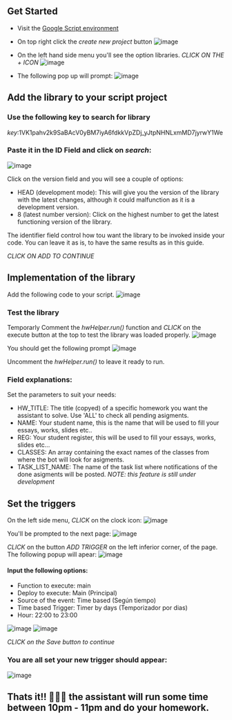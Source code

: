 ## Get Started
* Visit the [Google Script environment](https://script.google.com/u/1/home/)
* On top right click the *create new project* button
![image](https://github.com/user-attachments/assets/6a9292c1-1991-46e0-b0fa-7ab589736bd7)

* On the left hand side menu you'll see the option libraries. *CLICK ON THE + ICON*
![image](https://github.com/user-attachments/assets/49e6cc59-1645-42dd-931d-b41ddd16c603)

* The following pop up will prompt:
![image](https://github.com/user-attachments/assets/273b5294-35ba-4678-802f-36a02a9d99c9)


## Add the library to your script project
### Use the following key to search for library
*key*:1VK1pahv2k9SaBAcV0yBM7iyA6fdkkVpZDj_yJtpNHNLxmMD7jyrwY1We

### Paste it in the ID Field and click on *search*:
![image](https://github.com/user-attachments/assets/a416cb69-7ae4-4f11-9234-42d933dfd19a)

Click on the version field and you will see a couple of options:
* HEAD (development mode): This will give you the version of the library with the latest changes, although it could malfunction as it is a development version.
* 8 (latest number version): Click on the highest number to get the latest functioning version of the library.

The identifier field control how tou want the library to be invoked inside your code. You can leave it as is, to have the same results as in this guide.

*CLICK ON ADD TO CONTINUE*



## Implementation of the library 
Add the following code to your script.
![image](https://github.com/user-attachments/assets/04e64716-a9e3-4492-afec-13ce2df26cf6)

### Test the library
Temporarly Comment the *hwHelper.run()* function and *CLICK* on the execute button at the top to test the library was loaded properly. 
![image](https://github.com/user-attachments/assets/ba2d5e9b-5653-4c4a-bf3f-8fec918dc444)

You should get the following prompt
![image](https://github.com/user-attachments/assets/268495c0-2e7b-47d4-bd31-394f572ac07d)

Uncomment the *hwHelper.run()* to leave it ready to run.

### Field explanations:
Set the parameters to suit your needs:
* HW_TITLE: The title (copyed) of a specific homework you want the assistant to solve. Use 'ALL' to check all pending asigments.
* NAME: Your student name, this is the name that will be used to fill your essays, works, slides etc..
* REG: Your student register, this will be used to fill your essays, works, slides etc...
* CLASSES: An array containing the exact names of the classes from where the bot will look for asigments.
* TASK_LIST_NAME: The name of the task list where notifications of the done asigments will be posted. *NOTE: this feature is still under development*

## Set the triggers
On the left side menu, *CLICK* on the clock icon:
![image](https://github.com/user-attachments/assets/a9c326ce-0bd7-45aa-a3fc-31eec693739a)

You'll be prompted to the next page:
![image](https://github.com/user-attachments/assets/53feb314-569f-438b-9878-90cb281a47e6)

*CLICK* on the button *ADD TRIGGER* on the left inferior corner, of the page. The following popup will apear:
![image](https://github.com/user-attachments/assets/b6b9c93e-5f1c-45ae-a568-895095385d88)

#### Input the following options:
* Function to execute: main
* Deploy to execute: Main (Principal)
* Source of the event: Time based (Según tiempo)
* Time based Trigger: Timer by days (Temporizador por dias)
* Hour: 22:00 to 23:00

![image](https://github.com/user-attachments/assets/8e97f216-071c-41ec-80fb-a1037ade50f4)
![image](https://github.com/user-attachments/assets/715cb55a-9089-49b7-92b2-3140f1d2d3be)

*CLICK on the Save button to continue*

### You are all set your new trigger should appear:
![image](https://github.com/user-attachments/assets/edf2118d-38fd-42a5-b13f-cac5b2485def)

## Thats it!! 🎉🎉🎉 the assistant will run some time between 10pm - 11pm and do your homework.  

